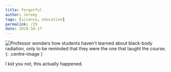 ```yaml
---
title: Forgetful
author: Jeremy
tags: [science, education]
permalink: /29
date: 2018-10-17
---
```


![Professor wonders how students haven't learned about black-body radiation, only to be reminded that they were the one that taught the course.](https://res.cloudinary.com/dh3hm8pb7/image/upload/c_scale,q_auto:best/v1535842789/Handwaving/Published/Forgetful.png){: .centre-image }

I kid you not, this actually happened.